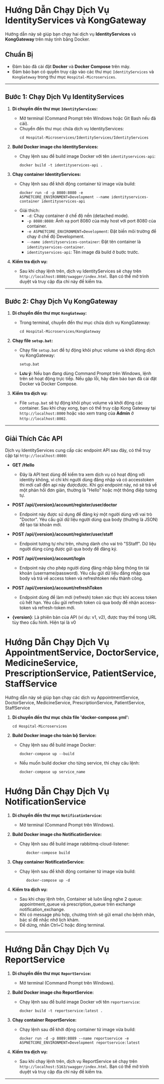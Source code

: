 # Hướng Dẫn Chạy Dịch Vụ IdentityServices và KongGateway

Hướng dẫn này sẽ giúp bạn chạy hai dịch vụ **IdentityServices** và **KongGateway** trên máy tính bằng Docker.

## Chuẩn Bị
- Đảm bảo đã cài đặt **Docker** và **Docker Compose** trên máy.
- Đảm bảo bạn có quyền truy cập vào các thư mục `IdentityServices` và `KongGateway` trong thư mục `Hospital-Microservices`.

---

## Bước 1: Chạy Dịch Vụ IdentityServices

1. **Di chuyển đến thư mục `IdentityServices`:**
   - Mở terminal (Command Prompt trên Windows hoặc Git Bash nếu đã cài).
   - Chuyển đến thư mục chứa dịch vụ IdentityServices:
     ```
     cd Hospital-Microservices/IdentityServices/IdentityServices
     ```

2. **Build Docker image cho IdentityServices:**
   - Chạy lệnh sau để build image Docker với tên `identityservices-api`:
     ```
     docker build -t identityservices-api .
     ```

3. **Chạy container IdentityServices:**
   - Chạy lệnh sau để khởi động container từ image vừa build:
     ```
     docker run -d -p 8080:8080 -e ASPNETCORE_ENVIRONMENT=Development --name identityservices-container identityservices-api
     ```
   - Giải thích:
     - `-d`: Chạy container ở chế độ nền (detached mode).
     - `-p 8080:8080`: Ánh xạ port 8080 của máy host với port 8080 của container.
     - `-e ASPNETCORE_ENVIRONMENT=Development`: Đặt biến môi trường để chạy ở chế độ Development.
     - `--name identityservices-container`: Đặt tên container là `identityservices-container`.
     - `identityservices-api`: Tên image đã build ở bước trước.

4. **Kiểm tra dịch vụ:**
   - Sau khi chạy lệnh trên, dịch vụ IdentityServices sẽ chạy trên `http://localhost:8080/swagger/index.html`. Bạn có thể mở trình duyệt và truy cập địa chỉ này để kiểm tra.

---

## Bước 2: Chạy Dịch Vụ KongGateway

1. **Di chuyển đến thư mục `KongGateway`:**
   - Trong terminal, chuyển đến thư mục chứa dịch vụ KongGateway:
     ```
     cd Hospital-Microservices/KongGateway
     ```

2. **Chạy file `setup.bat`:**
   - Chạy file `setup.bat` để tự động khôi phục volume và khởi động dịch vụ KongGateway:
     ```
     setup.bat
     ```
   - **Lưu ý:** Nếu bạn đang dùng Command Prompt trên Windows, lệnh trên sẽ hoạt động trực tiếp. Nếu gặp lỗi, hãy đảm bảo bạn đã cài đặt Docker và Docker Compose.

3. **Kiểm tra dịch vụ:**
   - File `setup.bat` sẽ tự động khôi phục volume và khởi động các container. Sau khi chạy xong, bạn có thể truy cập Kong Gateway tại `http://localhost:8000` hoặc vào xem trang của **Admin** ở `http://localhost:8002`.

---

## Giải Thích Các API

Dịch vụ IdentityServices cung cấp các endpoint API sau đây, có thể truy cập tại `http://localhost:8080`:

- **GET /Hello**
  - Đây là API test dùng để kiểm tra xem dịch vụ có hoạt động với identity không, vì chỉ khi người dùng đăng nhập và có accesstoken thì mới call đến api này đượcđược. Khi gọi endpoint này, nó sẽ trả về một phản hồi đơn giản, thường là "Hello" hoặc một thông điệp tương tự.

- **POST /api/{version}/account/register/user/doctor**
  - Endpoint này được sử dụng để đăng ký một người dùng với vai trò "Doctor". Yêu cầu gửi dữ liệu người dùng qua body (thường là JSON) để tạo tài khoản mới.

- **POST /api/{version}/account/register/user/staff**
  - Endpoint tương tự như trên, nhưng dành cho vai trò "SStaff". Dữ liệu người dùng cũng được gửi qua body để đăng ký.

- **POST /api/{version}/account/login**
  - Endpoint này cho phép người dùng đăng nhập bằng thông tin tài khoản (username/password). Yêu cầu gửi dữ liệu đăng nhập qua body và trả về access token và refreshtoken nếu thành công.

- **POST /api/{version}/account/refreshToken**
  - Endpoint dùng để làm mới (refresh) token xác thực khi access token cũ hết hạn. Yêu cầu gửi refresh token cũ qua body để nhận access-token và refresh-token mới.

- **{version}**: Là phiên bản của API (ví dụ: v1, v2), được thay thế trong URL tùy theo cấu hình. Hiện tại là v0

# Hướng Dẫn Chạy Dịch Vụ AppointmentService, DoctorService, MedicineService, PrescriptionService, PatientService, StaffService

Hướng dẫn này sẽ giúp bạn chạy các dịch vụ AppointmentService, DoctorService, MedicineService, PrescriptionService, PatientService, StaffService
1. **Di chuyển đến thư mục chứa file 'docker-compose.yml':**
     ```
     cd Hospital-Microservices
     ```

2. **Build Docker image cho toàn bộ Service:**
   - Chạy lệnh sau để build image Docker:
     ```
     docker-compose up --build
     ```
   - Nếu muốn build docker cho từng service, thì chạy câu lệnh:
     ```
     docker-compose up service_name
     ```
# Hướng Dẫn Chạy Dịch Vụ NotificationService

1. **Di chuyển đến thư mục `NotificatinService`:**
   - Mở terminal (Command Prompt trên Windows).

2. **Build Docker image cho NotificatinService:**
   - Chạy lệnh sau để build image rabbitmq-cloud-listener:
     ```
        docker-compose build
     ```

3. **Chạy container NotificatinService:**
   - Chạy lệnh sau để khởi động container từ image vừa build:
     ```
        docker-compose up -d
     
     ```
4. **Kiểm tra dịch vụ:**
   - Sau khi chạy lệnh trên, Container sẽ luôn lắng nghe 2 queue: appointment_queue và prescription_queue trên exchange notification_exchange.
   - Khi có message phù hợp, chương trình sẽ gửi email cho bệnh nhân, bác sĩ để nhắc nhở lịch khám.
   - Để dừng, nhấn Ctrl+C hoặc đóng terminal.
---
# Hướng Dẫn Chạy Dịch Vụ ReportService

1. **Di chuyển đến thư mục `ReportService`:**
   - Mở terminal (Command Prompt trên Windows).

2. **Build Docker image cho ReportService:**
   - Chạy lệnh sau để build image Docker với tên `reportservice`:
     ```
     docker build -t reportservice:latest .   
     ```

3. **Chạy container ReportService:**
   - Chạy lệnh sau để khởi động container từ image vừa build:
     ```
     docker run -d -p 8089:8089 --name reportservice -e ASPNETCORE_ENVIRONMENT=Development reportservice:latest

     ```
4. **Kiểm tra dịch vụ:**
   - Sau khi chạy lệnh trên, dịch vụ ReportService sẽ chạy trên `http://localhost:5163/swagger/index.html`. Bạn có thể mở trình duyệt và truy cập địa chỉ này để kiểm tra.

---
